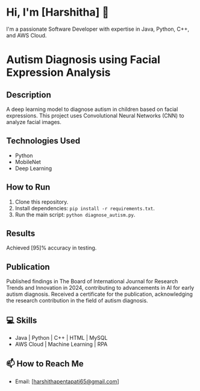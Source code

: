 # Hi, I'm [Harshitha] 👋

I'm a passionate Software Developer with expertise in Java, Python, C++, and AWS Cloud.

# Autism Diagnosis using Facial Expression Analysis

## Description
A deep learning model to diagnose autism in children based on facial expressions. This project uses Convolutional Neural Networks (CNN) to analyze facial images.

## Technologies Used
- Python
- MobileNet
- Deep Learning

## How to Run
1. Clone this repository.
2. Install dependencies: `pip install -r requirements.txt`.
3. Run the main script: `python diagnose_autism.py`.

## Results
Achieved [95]% accuracy in testing.

## Publication
Published findings in The Board of International Journal for Research Trends and Innovation in 2024, contributing to advancements in AI for early autism diagnosis. Received a certificate for the publication, acknowledging the research contribution in the field of autism diagnosis.

## 💻 Skills
- Java | Python | C++ | HTML | MySQL
- AWS Cloud | Machine Learning | RPA

## 📫 How to Reach Me
- Email: [harshithapentapati65@gmail.com]
